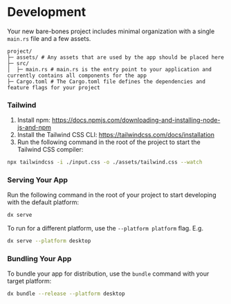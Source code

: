 # Development

Your new bare-bones project includes minimal organization with a single `main.rs` file and a few assets.

```
project/
├─ assets/ # Any assets that are used by the app should be placed here
├─ src/
│  ├─ main.rs # main.rs is the entry point to your application and currently contains all components for the app
├─ Cargo.toml # The Cargo.toml file defines the dependencies and feature flags for your project
```

### Tailwind
1. Install npm: https://docs.npmjs.com/downloading-and-installing-node-js-and-npm
2. Install the Tailwind CSS CLI: https://tailwindcss.com/docs/installation
3. Run the following command in the root of the project to start the Tailwind CSS compiler:

```bash
npx tailwindcss -i ./input.css -o ./assets/tailwind.css --watch
```

### Serving Your App

Run the following command in the root of your project to start developing with the default platform:

```bash
dx serve
```

To run for a different platform, use the `--platform platform` flag. E.g.
```bash
dx serve --platform desktop
```

### Bundling Your App

To bundle your app for distribution, use the `bundle` command with your target platform:

```bash
dx bundle --release --platform desktop
```
